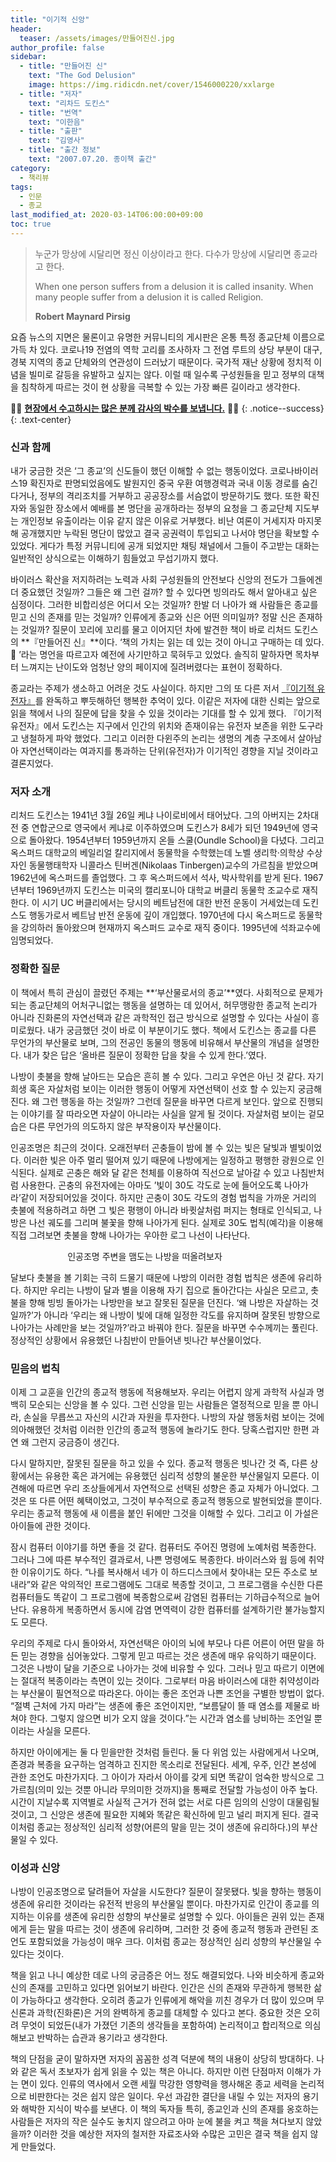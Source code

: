 ```yaml
---
title: "이기적 신앙"
header:
  teaser: /assets/images/만들어진신.jpg
author_profile: false
sidebar:
  - title: "만들어진 신"
    text: "The God Delusion"
    image: https://img.ridicdn.net/cover/1546000220/xxlarge
  - title: "저자"
    text: "리차드 도킨스"
  - title: "번역"
    text: "이한음"
  - title: "출판"
    text: "김영사"
  - title: "출간 정보"
    text: "2007.07.20. 종이책 출간"
category:
  - 책리뷰
tags:
  - 인문
  - 종교
last_modified_at: 2020-03-14T06:00:00+09:00
toc: true
---
```

> 누군가 망상에 시달리면 정신 이상이라고 한다. 다수가 망상에 시달리면 종교라고 한다. 
>
> When one person suffers from a delusion it is called insanity. When many people suffer from a delusion it is called Religion. 
>
> <footer><strong>Robert Maynard Pirsig</strong></footer>

요즘 뉴스의 지면은 물론이고 유명한 커뮤니티의 게시판은 온통 특정 종교단체 이름으로 가득 차 있다. 코로나19 전염의 역학 고리를 조사하자 그 전염 루트의 상당 부분이 대구, 경북 지역의 종교 단체와의 연관성이 드러났기 때문이다. 국가적 재난 상황에 정치적 이념을 빌미로 갈등을 유발하고 싶지는 않다. 이럴 때 일수록 구성원들을 믿고 정부의 대책을 침착하게 따르는 것이 현 상황을 극복할 수 있는 가장 빠른 길이라고 생각한다. 

🙏🏻 **[현장에서 수고하시는 많은 분께 감사의 박수를 보냅니다.](#Link)** 🙏🏻
{: .notice--success}
{: .text-center}

### 신과 함께

내가 궁금한 것은 ‘그 종교’의 신도들이 했던 이해할 수 없는 행동이었다. 코로나바이러스19 확진자로 판명되었음에도 발원지인 중국 우환 여행경력과 국내 이동 경로를 숨긴 다거나, 정부의 격리조치를 거부하고 공공장소를 서슴없이 방문하기도 했다. 또한 확진자와 동일한 장소에서 예배를 본 명단을 공개하라는 정부의 요청을 그 종교단체 지도부는 개인정보 유출이라는 이유 같지 않은 이유로 거부했다. 비난 여론이 거세지자 마지못해 공개했지만 누락된 명단이 많았고 결국 공권력이 투입되고 나서야 명단을 확보할 수 있었다. 게다가 특정 커뮤니티에  공개 되었지만 채팅 채널에서 그들이 주고받는 대화는 일반적인 상식으로는 이해하기 힘들었고 무섭기까지 했다.

바이러스 확산을 저지하려는 노력과 사회 구성원들의 안전보다 신앙의 전도가 그들에겐  더 중요했던 것일까? 그들은 왜 그런 걸까? 할 수 있다면 빙의라도 해서 알아내고 싶은 심정이다. 그러한 비합리성은 어디서 오는 것일까? 한발 더 나아가 왜 사람들은 종교를 믿고 신의 존재를 믿는 것일까? 인류에게 종교와 신은 어떤 의미일까? 정말 신은 존재하는 것일까? 질문이 꼬리에 꼬리를 물고 이어지던 차에 발견한 책이 바로 리처드 도킨스의  **『만들어진 신』**이다. ‘책의 가치는 읽는 데 있는 것이 아니고 구매하는 데 있다. 🤣 ’라는 명언을 따르고자 예전에 사기만하고 묵혀두고 있었다. 솔직히 말하자면 목차부터 느껴지는 난이도와 엄청난 양의 페이지에 질려버렸다는 표현이 정확하다. 

종교라는 주제가 생소하고 어려운 것도 사실이다. 하지만 그의 또 다른 저서 [『이기적 유전자』](https://deftone2000.github.io/the-selfish-gene)를 완독하고 뿌듯해하던 행복한 추억이 있다. 이같은 저자에 대한 신뢰는 앞으로 읽을 책에서 나의 질문에 답을 찾을 수 있을 것이라는 기대를 할 수 있게 했다. 『이기적 유전자』에서 도킨스는 지구에서 인간의 위치와 존재이유는 유전자 보존을 위한 도구라고 냉철하게 파악 했었다. 그리고 이러한 다윈주의 논리는 생명의 계층 구조에서 살아남아 자연선택이라는 여과지를 통과하는 단위(유전자)가 이기적인 경향을 지닐 것이라고 결론지었다. 

### 저자 소개

리처드 도킨스는 1941년 3월 26일 케냐 나이로비에서 태어났다. 그의 아버지는 2차대전 중 연합군으로 영국에서 케냐로 이주하였으며 도킨스가 8세가 되던 1949년에 영국으로 돌아왔다. 1954년부터 1959년까지 온들 스쿨(Oundle School)을 다녔다. 그리고 옥스퍼드 대학교의 베일리얼 칼리지에서 동물학을 수학했는데 노벨 생리학·의학상 수상자인 동물행태학자 니콜라스 틴버겐(Nikolaas Tinbergen)교수의 가르침을 받았으며 1962년에 옥스퍼드를 졸업했다. 그 후 옥스퍼드에서 석사, 박사학위를 받게 된다. 1967년부터 1969년까지 도킨스는 미국의 캘리포니아 대학교 버클리 동물학 조교수로 재직한다. 이 시기 UC 버클리에서는 당시의 베트남전에 대한 반전 운동이 거세었는데 도킨스도 행동가로서 베트남 반전 운동에 깊이 개입했다. 1970년에 다시 옥스퍼드로 동물학을 강의하러 돌아왔으며 현재까지 옥스퍼드 교수로 재직 중이다. 1995년에 석좌교수에 임명되었다. 

### 정확한 질문

이 책에서 특히 관심이 끌렸던 주제는 **‘부산물로서의 종교’**였다. 사회적으로 문제가 되는 종교단체의 어처구니없는 행동을 설명하는 데 있어서, 허무맹랑한 종교적 논리가 아니라 진화론의 자연선택과 같은 과학적인 접근 방식으로 설명할 수 있다는 사실이 흥미로웠다. 내가 궁금했던 것이 바로 이 부분이기도 했다. 책에서 도킨스는 종교를 다른 무언가의 부산물로 보며, 그의 전공인 동물의 행동에 비유해서 부산물의 개념을 설명한다. 내가 찾은 답은 ‘올바른 질문이 정확한 답을 찾을 수 있게 한다.’였다. 

나방이 촛불을 향해 날아드는 모습은 흔히 볼 수 있다. 그리고 우연은 아닌 것 같다. 자기희생 혹은 자살처럼 보이는 이러한 행동이 어떻게 자연선택이 선호 할 수 있는지 궁금해진다. 왜 그런 행동을 하는 것일까? 그런데 질문을 바꾸면 다르게 보인다. 앞으로 진행되는 이야기를 잘 따라오면 자살이 아니라는 사실을 알게 될 것이다. 자살처럼 보이는 겉모습은 다른 무언가의 의도하지 않은 부작용이자 부산물이다. 

인공조명은 최근의 것이다. 오래전부터 곤충들이 밤에 볼 수 있는 빛은 달빛과 별빛이었다. 이러한 빛은 아주 멀리 떨어져 있기 때문에 나방에게는 일정하고 평행한 광원으로 인식된다. 실제로 곤충은 해와 달 같은 천체를 이용하여 직선으로 날아갈 수 있고 나침반처럼 사용한다. 곤충의 유전자에는 아마도 ’빛이 30도 각도로 눈에 들어오도록 나아가라’같이 저장되어있을 것이다. 하지만 곤충이 30도 각도의 경험 법칙을 가까운 거리의 촛불에 적용하려고 하면 그 빛은 평행이 아니라 바큇살처럼 퍼지는 형태로 인식되고, 나방은 나선 궤도를 그리며 불꽃을 향해 나아가게 된다. 실제로 30도 법칙(예각)을 이용해 직접 그려보면 촛불을 향해 나아가는 우아한 로그 나선이 나타난다.

<figure class="align-center" style="width: 350px;">
  <a><img src="{{ 'https://upload.wikimedia.org/wikipedia/commons/thumb/2/27/Spiral-log-st-se.svg/636px-Spiral-log-st-se.svg.png' | absolute_url }}" alt=""></a>
  <figcaption style="text-align:center">인공조명 주변을 맴도는 나방을 떠올려보자</figcaption>
</figure>



달보다 촛불을 볼 기회는 극히 드물기 때문에 나방의 이러한 경험 법칙은 생존에 유리하다. 하지만 우리는 나방이 달과 별을 이용해 자기 집으로 돌아간다는 사실은 모르고, 촛불을 향해 빙빙 돌아가는 나방만을 보고 잘못된 질문을 던진다. ‘왜 나방은 자살하는 것일까?’가 아니라 ‘우리는 왜 나방이 빛에 대해 일정한 각도를 유지하며 잘못된 방향으로 나아가는 사례만을 보는 것일까?’라고 바꿔야 한다. 질문을 바꾸면 수수께끼는 풀린다. 정상적인 상황에서 유용했던 나침반이 만들어낸 빗나간 부산물이었다. 

### 믿음의 법칙

이제 그 교훈을 인간의 종교적 행동에 적용해보자. 우리는 어렵지 않게 과학적 사실과 명백히 모순되는 신앙을 볼 수 있다. 그런 신앙을 믿는 사람들은 열정적으로 믿을 뿐 아니라, 손실을 무릅쓰고 자신의 시간과 자원을 투자한다. 나방의 자살 행동처럼 보이는 것에 의아해했던 것처럼 이러한 인간의 종교적 행동에 놀라기도 한다. 당혹스럽지만 한편 과연 왜 그런지 궁금증이 생긴다.

다시 말하지만, 잘못된 질문을 하고 있을 수 있다. 종교적 행동은 빗나간 것 즉, 다른 상황에서는 유용한 혹은 과거에는 유용했던 심리적 성향의 불운한 부산물일지 모른다. 이 견해에 따르면 우리 조상들에게서 자연적으로 선택된 성향은 종교 자체가 아니었다. 그것은 또 다른 어떤 혜택이었고, 그것이 부수적으로 종교적 행동으로 발현되었을 뿐이다. 우리는 종교적 행동에 새 이름을 붙인 뒤에만 그것을 이해할 수 있다. 그리고 이 가설은 아이들에 관한 것이다. 

잠시 컴퓨터 이야기를 하면 좋을 것 같다. 컴퓨터도 주어진 명령에 노예처럼 복종한다. 그러나 그에 따른 부수적인 결과로서, 나쁜 명령에도 복종한다. 바이러스와 웜 등에 취약한 이유이기도 하다. “나를 복사해서 네가 이 하드디스크에서 찾아내는 모든 주소로 보내라”와 같은 악의적인 프로그램에도 그대로 복종할 것이고, 그 프로그램을 수신한 다른 컴퓨터들도 똑같이 그 프로그램에 복종함으로써 감염된 컴퓨터는 기하급수적으로 늘어난다. 유용하게 복종하면서 동시에 감염 면역력이 강한 컴퓨터를 설계하기란 불가능할지도 모른다. 

우리의 주제로 다시 돌아와서, 자연선택은 아이의 뇌에 부모나 다른 어른이 어떤 말을 하든 믿는 경향을 심어놓았다. 그렇게 믿고 따르는 것은 생존에 매우 유익하기 때문이다. 그것은 나방이 달을 기준으로 나아가는 것에 비유할 수 있다. 그러나 믿고 따르기 이면에는 절대적 복종이라는 측면이 있는 것이다. 그로부터 마음 바이러스에 대한 취약성이라는 부산물이 필연적으로 따라온다. 아이는 좋은 조언과 나쁜 조언을 구별한 방법이 없다. “절벽 근처에 가지 마라”는 생존에 좋은 조언이지만, “보름달이 뜰 때 염소를 제물로 바쳐야 한다. 그렇지 않으면 비가 오지 않을 것이다.”는 시간과 염소를 낭비하는 조언일 뿐이라는 사실을 모른다.

하지만 아이에게는 둘 다 믿을만한 것처럼 들린다. 둘 다 위엄 있는 사람에게서 나오며, 존경과 복종을 요구하는 엄격하고 진지한 목소리로 전달된다. 세계, 우주, 인간 본성에 관한 조언도 마찬가지다. 그 아이가 자라서 아이를 갖게 되면 똑같이 엄숙한 방식으로 그 가르침(의미 있는 것뿐 아니라 무의미한 것까지)을 통째로 전달할 가능성이 아주 높다. 시간이 지날수록 지역별로 사실적 근거가 전혀 없는 서로 다른 임의의 신앙이 대물림될 것이고, 그 신앙은 생존에 필요한 지혜와 똑같은 확신하에 믿고 널리 퍼지게 된다. 결국 이처럼 종교는 정상적인 심리적 성향(어른의 말을 믿는 것이 생존에 유리하다.)의 부산물일 수 있다. 

### 이성과 신앙

나방이 인공조명으로 달려들어 자살을 시도한다? 질문이 잘못됐다. 빛을 향하는 행동이 생존에 유리한 것이라는 유전적 반응의 부산물일 뿐이다. 마찬가지로 인간이 종교를 의지하는 이유를 생존에 유리한 성향의 부산물로 설명할 수 있다. 아이들은 권위 있는 존재에게 듣는 말을 따르는 것이 생존에 유리하며, 그러한 것 중에 종교적 행동과 관련된 조언도 포함되었을 가능성이 매우 크다. 이처럼 종교는 정상적인 심리 성향의 부산물일 수 있다는 것이다. 

책을 읽고 나니 예상한 데로 나의 궁금증은 어느 정도 해결되었다. 나와 비슷하게 종교와 신의 존재를 고민하고 있다면 읽어보기 바란다. 인간은 신의 존재와 무관하게 행복한 삶이 가능하다고 생각한다. 오히려 종교가 인류에게 해악을 끼친 경우가 더 많이 있으며 무신론과 과학(진화론)은 거의 완벽하게 종교를 대체할 수 있다고 본다. 중요한 것은 오히려 무엇이 되었든(내가 가졌던 기존의 생각들을 포함하여) 논리적이고 합리적으로 의심해보고 반박하는 습관과 용기라고 생각한다. 

책의 단점을 굳이 말하자면 저자의 꼼꼼한 성격 덕분에 책의 내용이 상당히 방대하다. 나와 같은 독서 초보자가 쉽게 읽을 수 있는 책은 아니다. 하지만 이런 단점마저 이해가 가는 면이 있다. 인류의 역사에서 오랜 세월 막강한 영향력을 행사해온 종교 세력을 논리적으로 비판한다는 것은 쉽지 않은 일이다. 우선 과감한 결단을 내릴 수 있는 저자의 용기와 해박한 지식이 박수를 보낸다. 이 책의 독자들 특히, 종교인과 신의 존재를 옹호하는 사람들은 저자의 작은 실수도 놓치지 않으려고 아마 눈에 불을 켜고 책을 쳐다보지 않았을까? 이러한 것을 예상한 저자의 철저한 자료조사와 수많은 고민은 결국 책을 쉽지 않게 만들었다.


